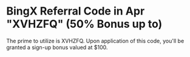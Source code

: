 # BingX Referral Code in Apr "XVHZFQ" (50%  Bonus up to)
The prime to utilize is XVHZFQ. Upon application of this code, you'll be granted a sign-up bonus valued at $100. 
